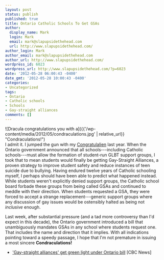 ```yaml
---
layout: post
status: publish
published: true
title: Ontario Catholic Schools To Get GSAs
author:
  display_name: Mark
  login: Mark
  email: mark@slapupsidethehead.com
  url: http://www.slapupsidethehead.com/
author_login: Mark
author_email: mark@slapupsidethehead.com
author_url: http://www.slapupsidethehead.com/
wordpress_id: 6023
wordpress_url: http://www.slapupsidethehead.com/?p=6023
date: '2012-05-28 06:00:43 -0400'
date_gmt: '2012-05-28 10:00:43 -0400'
categories:
- Uncategorized
tags:
- Ontario
- Catholic schools
- Schools
- Gay-straight alliances
comments: []
---
```

![Dracula congratulations you with a]({{'/wp-content/media/2012/05/condraculations.jpg' | relative_url}} "Condraculations!")  
I admit it. I jumped the gun with my [Congratulalien](http://www.slapupsidethehead.com/2011/07/ontario-catholic-schools-to-get-glbt-support-groups/ "Ontario Catholic Schools To Get GLBT Support Groups") last year. When the Ontario government announced that all schools---including Catholic schools---must allow the formation of student-run GLBT support groups, I took that to mean students would finally be getting Gay-Straight Alliances, a proven strategy to improve student safety and reduce instances of teen suicide due to bullying. Having endured twelve years of Catholic schooling myself, I perhaps should have been able to predict what happened instead. While students weren't explicitly denied support groups, the Catholic school board forbade these groups from being called GSAs and continued to meddle with their direction. When students requested a GSA, they were forced to accept a strange replacement---generic support groups where any discussion of gay issues would be ostensibly halted as being not _inclusive_ enough.

Last week, after substantial pressure (and a tad more controversy than I'd expect in this decade), the Ontario government introduced a bill that unambiguously mandates GSAs in any school where students request one. That includes the name and direction that it implies. With all indications pointing toward a speedy passage, I hope that I'm not premature in issuing a most sincere **Condraculations!**

- ['Gay-straight alliances' get green light under Ontario bill](http://www.cbc.ca/news/canada/toronto/story/2012/05/25/gay-straight-alliances-ontario297.html) [CBC News]
